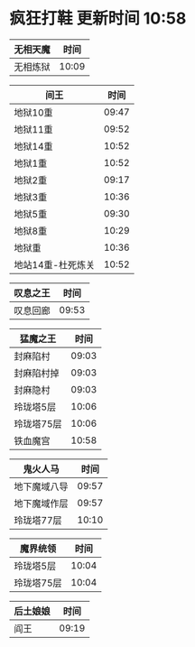 # 疯狂打鞋 更新时间 10:58

| 无相天魔   | 时间    |
|--------|-------|
| 无相炼狱 | 10:09 |

| 间王   | 时间    |
|--------|-------|
| 地狱10重 | 09:47 |
| 地狱11重 | 09:52 |
| 地狱14重 | 10:52 |
| 地狱1重 | 10:52 |
| 地狱2重 | 09:17 |
| 地狱3重 | 10:36 |
| 地狱5重 | 09:30 |
| 地狱8重 | 10:29 |
| 地狱重 | 10:36 |
| 地站14重-杜死炼关 | 10:52 |

| 叹息之王   | 时间    |
|--------|-------|
| 叹息回廊 | 09:53 |

| 猛魔之王   | 时间    |
|--------|-------|
| 封麻陷村 | 09:03 |
| 封麻陷村掉 | 09:03 |
| 封麻隐村 | 09:03 |
| 玲珑塔5层 | 10:06 |
| 玲珑塔75层 | 10:06 |
| 铁血魔宫 | 10:58 |

| 鬼火人马   | 时间    |
|--------|-------|
| 地下魔域八导 | 09:57 |
| 地下魔域作层 | 09:57 |
| 玲珑塔77层 | 10:10 |

| 魔界统领   | 时间    |
|--------|-------|
| 玲珑塔5层 | 10:04 |
| 玲珑塔75层 | 10:04 |

| 后土娘娘   | 时间    |
|--------|-------|
| 阎王 | 09:19 |